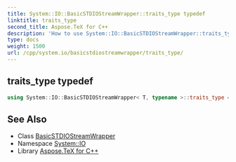 ```yaml
---
title: System::IO::BasicSTDIOStreamWrapper::traits_type typedef
linktitle: traits_type
second_title: Aspose.TeX for C++
description: 'How to use System::IO::BasicSTDIOStreamWrapper::traits_type typedef of System::IO::BasicSTDIOStreamWrapper class in C++.'
type: docs
weight: 1500
url: /cpp/system.io/basicstdiostreamwrapper/traits_type/
---
```

## traits_type typedef




```cpp
using System::IO::BasicSTDIOStreamWrapper< T, typename >::traits_type =  typename BaseType::traits_type
```

## See Also

* Class [BasicSTDIOStreamWrapper](../)
* Namespace [System::IO](../../)
* Library [Aspose.TeX for C++](../../../)

